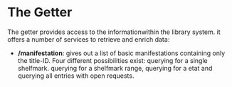 # The Getter #

The getter provides access to the informationwithin the library system. it offers a number of services to retrieve and enrich data:

- **/manifestation**: gives out a list of basic manifestations containing only the title-ID. Four different possibilities exist: querying for a single shelfmark. querying for a shelfmark range, querying for a etat and querying all entries with open requests. 
